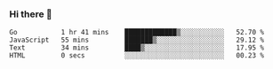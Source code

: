 ### Hi there 👋

<!--
**KLXLjun/KLXLjun** is a ✨ _special_ ✨ repository because its `README.md` (this file) appears on your GitHub profile.

Here are some ideas to get you started:

- 🔭 I’m currently working on ...
- 🌱 I’m currently learning ...
- 👯 I’m looking to collaborate on ...
- 🤔 I’m looking for help with ...
- 💬 Ask me about ...
- 📫 How to reach me: ...
- 😄 Pronouns: ...
- ⚡ Fun fact: ...
-->

<!--START_SECTION:waka-->
```text
Go           1 hr 41 mins    █████████████▒░░░░░░░░░░░   52.70 % 
JavaScript   55 mins         ███████▒░░░░░░░░░░░░░░░░░   29.12 % 
Text         34 mins         ████▒░░░░░░░░░░░░░░░░░░░░   17.95 % 
HTML         0 secs          ░░░░░░░░░░░░░░░░░░░░░░░░░   00.23 % 
```
<!--END_SECTION:waka-->
